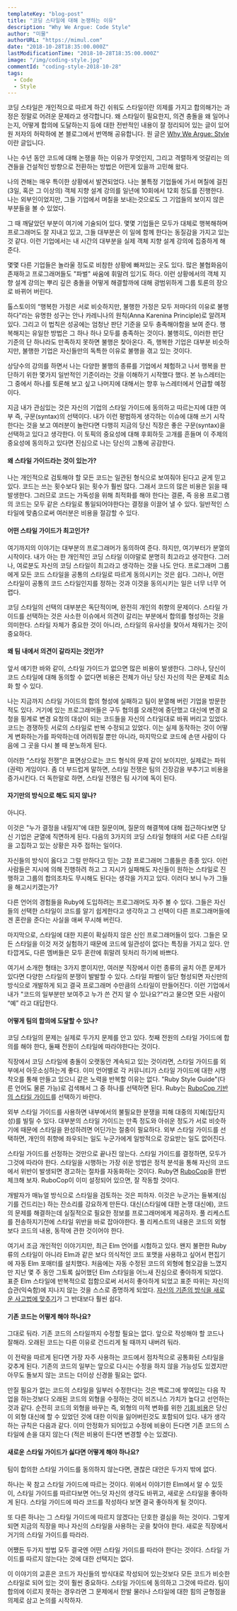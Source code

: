 ```yaml
---
templateKey: "blog-post"
title: "코딩 스타일에 대해 논쟁하는 이유"
description: "Why We Argue: Code Style"
author: "미물"
authorURL: "https://mimul.com"
date: "2018-10-28T18:35:00.000Z"
lastModificationTime: "2018-10-28T18:35:00.000Z"
image: "/img/coding-style.jpg"
commentId: "coding-style-2018-10-28"
tags:
  - Code
  - Style
---
```


코딩 스타일은 개인적으로 따르게 하긴 쉬워도 스타일이란 의제를 가지고 합의해가는 과정은 정말로 어려운 문제라고 생각합니다.
왜 스타일이 필요한지, 의견 충돌을 왜 일어나는지, 어떻게 합의에 도달하는지 등에 대한 전반적인 내용이 잘 정리되어 있는 글이 있어 원 저자의 허락하에 본 블로그에서 번역해 공유합니다. 원 글은 [Why We Argue: Style](https://www.sandimetz.com/blog/2017/6/1/why-we-argue-style)이란 글입니다.

나는 수년 동안 코드에 대해 논쟁을 하는 이유가 무엇인지, 그리고 격렬하게 엇갈리는 의견들을 건설적인 방향으로 전환하는 방법은 어떤게 있을까 고민해 왔다.

나의 견해는 매우 특이한 상황에서 발견되었다. 나는 불특정 기업들에 가서 며칠에 걸친(3일, 혹은 그 이상의) 객체 지향 설계 강의를 일년에 10회에서 12회 정도를 진행한다. 나는 외부인이었지만, 그들 기업에서 며칠을 보내는것으로도 그 기업들의 보이지 않은 부분들을 볼 수 있었다.

그 때 깨달았던 부분이 여기에 기술되어 있다. 몇몇 기업들은 모두가 대체로 행복해하며 프로그래머도 잘 지내고 있고, 그들 대부분은 이 일에 함께 한다는 동질감을 가지고 있는것 같다. 이런 기업에서는 내 시간의 대부분을 실제 객체 지향 설계 강의에 집중하게 해 준다.

몇몇 다른 기업들은 놀라울 정도로 비참한 상황에 빠져있는 곳도 있다. 많은 불협화음이 존재하고 프로그래머들도 "파벌" 싸움에 휘말려 있기도 하다. 이런 상황에서의 객체 지향 설계 강의는 뿌리 깊은 충돌을 어떻게 해결할까에 대해 광범위하게 그룹 토론의 장으로 바뀌어 버린다.

톨스토이의 “행복한 가정은 서로 비슷하지만, 불행한 가정은 모두 저마다의 이유로 불행하다”라는 유명한 성구는 안나 카레니나의 원칙(Anna Karenina Principle)로 알려져 있다. 그리고 이 법칙은 성공에는 엄청난 판단 기준을 모두 충족해야함을 보여 준다. 행복해지는 유일한 방법은 그 하나 하나 모두를 충족하는 것이다. 불행히도, 이러한 판단 기준의 단 하나라도 만족하지 못하면 불행은 찾아온다. 즉, 행복한 기업은 대부분 비슷하지만, 불행한 기업은 자신들만의 독특한 이유로 불행을 겪고 있는 것이다.

상당수의 강의를 하면서 나는 다양한 불행의 종류를 기업에서 체험하고 나서 행복을 판단하기 위한 몇가지 일반적인 기준이라는 것을 이해하기 시작했다 했다. 본 뉴스레터는 그 중에서 하나를 토론해 보고 싶고 나머지에 대해서는 향후 뉴스레터에서 언급할 예정이다.

지금 내가 관심있는 것은 자신의 기업의 스타일 가이드에 동의하고  따르는지에 대한 여부 즉, 구문(syntax)의 선택이다. 내가 이런 평범하게 생각하는 이슈에 대해 쓰기 시작한다는 것을 보고 여러분이 놀란다면 다행히 지금의 당신 직장은 좋은 구문(syntax)을 선택하고 있다고 생각한다. 이 토픽의 중요성에 대해 후회하듯 고개를 흔들며 이 주제의 중요성에 동의하고 있다면 진심으로 나는 당신의 고통에 공감한다.

#### 왜 스타일 가이드라는 것이 있는가?

나는 개인적으로 검토해야 할 모든 코드는 일관된 형식으로 보여줘야 된다고 굳게 믿고 있다. 코드는 쓰는 횟수보다 읽는 횟수가 훨씬 많다. 그래서 코드의 많은 비용은 읽을 때 발생한다. 그러므로 코드는 가독성을 위해 최적화를 해야 한다는 결론, 즉 응용 프로그램의 코드는 모두 같은 스타일로 통일되어야한다는 결정을 이끌어 낼 수 있다. 일반적인 스타일에 맞춤으로써 여러분은 비용을 절감할 수 있다.

#### 어떤 스타일 가이드가 최고인가?

여기까지의 이야기는 대부분의 프로그래머가 동의하여 준다. 하지만, 여기부터가 분열의 시작이다. 내가 아는 한 개인적인 코딩 스타일 이야말로 분명히 최고라고 생각한다. 그러나, 여로분도 자신의 코딩 스타일이 최고라고 생각하는 것을 나도 안다. 프로그래머 그룹에게 모든 코드 스타일을 공통의 스타일로 따르게 동의시키는 것은 쉽다. 그러나, 어떤 스타일이 공통의 코드 스타일인지를 정하는 것과 이것을 동의시키는 일은 너무 너무 어렵다.

코딩 스타일의 선택의 대부분은 독단적이며, 완전히 개인의 취향의 문제이다. 스타일 가이드를 선택하는 것은 사소한 이슈에서 의견이 갈리는 부분에서 합의를 형성하는 것을 의미한다. 스타일 자체가 중요한 것이 아니라, 스타일의 유사성을 찾아서 채워가는 것이 중요하다.

#### 왜 팀 내에서 의견이 갈라지는 것인가?

앞서 얘기한 바와 같이, 스타일 가이드가 없으면 많은 비용이 발생한다. 그러나, 당신이 코드 스타일에 대해 동의할 수 없다면 비용은 전체가 아닌 당신 자신의 작은 문제로 최소화 할 수 있다.

나는 지금까지 스타일 가이드의 합의 형성에 실패하고 팀이 분열해 버린 기업을 방문한 적도 있다. 거기에 있는 프로그래머들은 구두 협의를 오래전에 중단했고 대신에 변경 요청을 핑계로 변경 요청의 대상이 되는 코드들을 자신의 스타일대로 바꿔 버리고 있었다. 코드는 경쟁하듯 서로의 스타일로 반복 수정되고 있었다. 이는 실제 동작하는 것이 어떻게 변화하는가를 파악하는데 어려워질 뿐만 아니라, 마지막으로 코드에 손댄 사람이 다음에 그 곳을 다시 볼 때 분노하게 된다.

이러한 “스타일 전쟁”은 표면상으로는 코드 형식의 문제 같이 보이지만, 실제로는 파워(권력) 게임이다. 좀 더 부드럽게 말하면, 스타일 전쟁은 팀의 긴장감을 부추기고 비용을 증가시킨다. 더 독한말로 하면, 스타일 전쟁은 팀 사기에 독이 된다.

#### 자기만의 방식으로 해도 되지 않나?

아니다.

이것은 "누가 결정을 내릴지”에 대한 질문이며, 질문의 해결책에 대해 접근하다보면 당신 기업은 균열에 직면하게 된다. 다음의 3가지의 코딩 스타일 형태의 서로 다른 스타일을 고집하고 있는 상황은 자주 접하는 일이다.

자신들의 방식이 옳다고 그럴 만하다고 믿는 고참 프로그래머 그룹들은 종종 있다. 이런 사람들은 지시에 의해 진행하려 하고 그 지시가 실패해도 자신들이 원하는 스타일로 진행하고 그룹의 합의조차도 무시해도 된다는 생각을 가지고 있다. 이러다 보니 누가 그들을 해고시키겠는가?

다른 언어의 경험들을 Ruby에 도입하려는 프로그래머도 자주 볼 수 있다. 그들은 자신들의 선택한 스타일이 코드를 알기 쉽게한다고 생각하고 그 선택이 다른 프로그래머들에겐 혼란을 준다는 사실을 애써 무시해 버린다.

마지막으로, 스타일에 대한 지론이 확실하지 않은 신인 프로그래머들이 있다. 그들은 모든 스타일을 이것 저것 실험하기 때문에 코드에 일관성이 없다는 특징을 가지고 있다. 안타깝게도, 다른 멤버들은 모두 혼란에 휘말려 뒷처리 하기에 바쁘다.

여기서 소개한 형태는 3가지 뿐이지만, 여러분 직장에서 이런 종류의 골치 아픈 문제가 있다면 다양한 스타일의 분쟁이 발발할 수 있다. 스타일 파벌이 일단 형성되면 자신만의 방식으로 개발하게 되고 결국 프로그래머 수만큼의 스타일이 만들어진다. 이런 기업에서 내가 "코드의 일부분만 보여주고 누가 쓴 건지 알 수 있나요?"라고 물으면 모든 사람이 “예” 라고 대답한다.

#### 어떻게 팀의 합의에 도달할 수 있나?

코딩 스타일의 문제는 실제로 두가지 문제를 안고 있다. 첫째 전원의 스타일 가이드에 합의를 해야 한다, 둘째 전원이 스타일에 따라야한다는 것이다.

직장에서 코딩 스타일에 충돌이 오랫동안 계속되고 있는 것이라면, 스타일 가이드를 외부에서 아웃소싱하는게 좋다. 이미 언어별로 각 커뮤니티가 스타일 가이드에 대한 시행착오를 통해 만들고 있으니 같은 노력을 반복할 이유는 없다. "Ruby Style Guide"(다른 언어도 물론 가능)로 검색해서 그 중 하나를 선택하면 된다. Ruby는 [RuboCop 기반의 스타일 가이드](https://github.com/rubocop-hq/ruby-style-guide)를 선택하기 바란다.

외부 스타일 가이드를 사용하면 내부에서의 불필요한 분쟁을 피해 대중의 지혜(집단지성)를 빌릴 수 있다. 대부분의 스타일 가이드는 만족 정도와 아쉬운 정도가 서로 비슷하기에 때문에 스타일을 완성하려면 어딘가는 절충이 필요하다. 외부 스타일 가이드를 선택하면, 개인의 취향에 좌우되는 일도 누군가에게 일방적으로 강요받는 일도 없어진다.

스타일 가이드를 선정하는 것만으로 끝나진 않는다. 스타일 가이드를 결정하면, 모두가 그것에 따라야 한다. 스타일을 시행하는 가장 쉬운 방법은 정적 분석을 통해 자신의 코드에서 위반이 발생되면 경고하는 절차를 자동화하는 것이다. Ruby면 [RuboCop](https://github.com/rubocop-hq/rubocop)을 한번 체크해 보자. RuboCop이 이미 설정되어 있으면, 잘 작동할 것이다.

개발자가 매뉴얼 방식으로 스타일을 검토하는 것은 피하자.  이것은 누군가는 들볶게(심기를 건드리는) 하는 잔소리를 강요하게 만든다. 대신(스타일에 대한 논쟁 대신에), 코드의 문제를 해결하는데 실질적으로 필요한 정보를 프로그래머에게 제공하자. 풀 리케스트를 전송하지기전에 스타일 위반을 바로 잡아야한다. 풀 리케스트의 내용은 코드의 외형보다 코드의 내용, 동작에 관한 것이어야 한다.

여기서 조금 개인적인 이야기지만, 최근 Elm 언어를 시험하고 있다. 왠지 불편한 Ruby 류의 스타일이 아니라 Elm과 같은 보다 의식적인 코드 포맷을 사용하고 싶어서 편집기에 자동 Elm 포매터를 설치했다. 처음에는 자동 수정된 코드의 외형에 혐오감을 느꼈지만 지난 몇 주 동안 그토록 싫어했던 Elm 스타일을 어느새 진심으로 좋아하게 되었다. 표준 Elm 스타일에 반복적으로 접함으로써 서서히 좋아하게 되었고 표준 따위는 자신의 습관(익숙함)에 지나지 않는 것을 스스로 증명하게 되었다. [자신의 기존의 방식을 새로운 사고법에 맞추기](https://www.goodreads.com/work/quotes/12342524-the-power-of-positive-deviance-how-unlikely-innovators-solve-the-world)가 그 반대보다 훨씬 쉽다.

#### 기존 코드는 어떻게 해야 하나요?

그대로 둬라. 기존 코드의 스타일까지 수정할 필요는 없다. 앞으로 작성해야 할 코드나 잘해라. 오래된 코드는 다른 이유로 건드리게 될 때까지 내버려 둬라.

이 전략을 따르게 된다면 가장 자주 사용하는 코드에서 점차적으로 공통화된 스타일을 갖추게 된다. 기존의 코드의 일부는 앞으로 다시는 수정을 하지 않을 가능성도 있겠지만 아무도 돌보지 않는 코드는 더이상 신경쓸 필요는 없다.

만질 필요가 없는 코드의 스타일을 일부러 수정한다는 것은 백로그에 쌓여있는 다음 작업을 하는것보다 오래된 코드의 외형을 수정하는 것이 비즈니스 가치가 높다고 선언하는 것과 같다. 순전히 코드의 외형을 바꾸는 즉, 외형의 미적 변화를 위한 [기회 비용](https://en.wikipedia.org/wiki/Opportunity_cost)은 당신이 외형 대신에 할 수 있었던 것에 대한 이익을 잃어버린것도 포함되어 있다.  내가 생각하는 규칙은 다음과 같다. 이미 안정화가 되어있고 수정에 비용이 든다면 기존 코드의 스타일에 손을 대지 않는다 (적은 비용이 든다면 변경할 수는 있겠다).

#### 새로운 스타일 가이드가 싫다면 어떻게 해야 하나요?

팀이 합의한 스타일 가이드를 동의하지 않는다면, 괜찮은 대안은 두가지 밖에 없다.

하나는 꾹 참고 스타일 가이드에 따르는 것이다. 위에서 이야기한 Elm에서 알 수 있듯이, 스타일 가이드를 따르다보면 어느덧 자신의 생각도 바뀌고, 새로운 스타일을 좋아하게 된다. 스타일 가이드에 따라 코드를 작성하다 보면 결국 좋아하게 될 것이다.

또 다른 하나는 그 스타일 가이드에 따르지 않겠다는 단호한 결심을 하는 것이다. 그렇게 되면 지금의 직장을 떠나 자신의 스타일을 사용하는 곳을 찾아야 한다. 새로운 직장에서 거기의 스타일 가이드를 따라라.

어쨌든 두가지 방법 모두 결국엔 어떤 스타일 가이드를 따라야 한다는 것이다. 스타일 가이드를 따르지 않는다는 것에 대한 선택지는 없다.

이 이야기의 교훈은 코드가 자신들의 방식대로 작성되어 있는것보다 모든 코드가 비슷한 스타일로 되어 있는 것이 훨씬 중요하다. 스타일 가이드에 동의하고 그것에 따르라. 팀이 합의에 이르지 못하는 경우라면 그 문제에서 한발 물러나 스타일에 대한 힘의 균형점을 의제로 삼고 논의를 시작하자.
